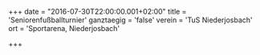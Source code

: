 +++
date = "2016-07-30T22:00:00.001+02:00"
title = 'Seniorenfußballturnier'
ganztaegig = 'false'
verein = 'TuS Niederjosbach'
ort = 'Sportarena, Niederjosbach'

+++

      